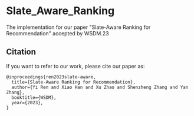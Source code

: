 # Slate_Aware_Ranking
The implementation for our paper "Slate-Aware Ranking for Recommendation" accepted by WSDM.23

Citation
--------

If you want to refer to our work, please cite our paper as:
```
@inproceedings{ren2023slate-aware,
  title={Slate-Aware Ranking for Recommendation},
  author={Yi Ren and Xiao Han and Xu Zhao and Shenzheng Zhang and Yan Zhang},
  booktitle={WSDM},
  year={2023},
}
